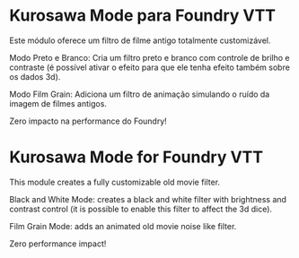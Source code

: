 # Kurosawa Mode para Foundry VTT

Este módulo oferece um filtro de filme antigo totalmente customizável.

Modo Preto e Branco: Cria um filtro preto e branco com controle de brilho e contraste (é possível ativar o efeito para que ele tenha efeito também sobre os dados 3d).

Modo Film Grain: Adiciona um filtro de animação simulando o ruído da imagem de filmes antigos.

Zero impacto na performance do Foundry!

# Kurosawa Mode for Foundry VTT

This module creates a fully customizable old movie filter.

Black and White Mode: creates a black and white filter with brightness and contrast control (it is possible to enable this filter to affect the 3d dice).

Film Grain Mode: adds an animated old movie noise like filter.

Zero performance impact!
